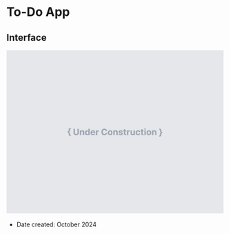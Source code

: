 # To-Do App

## Interface
![Interface](https://raw.githubusercontent.com/luqmanherifa/luqman-herifa-personal-portfolio-v2/main/public/works/uc.png)

- Date created: October 2024
